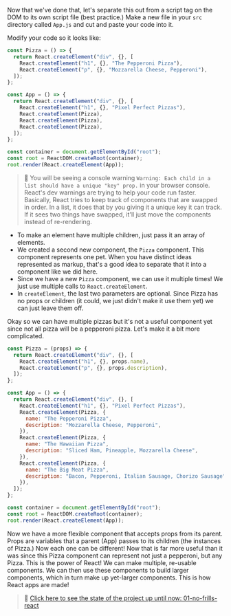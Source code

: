 Now that we've done that, let's separate this out from a script tag on the DOM to its own script file (best practice.) Make a new file in your `src` directory called `App.js` and cut and paste your code into it.

Modify your code so it looks like:

```javascript
const Pizza = () => {
  return React.createElement("div", {}, [
    React.createElement("h1", {}, "The Pepperoni Pizza"),
    React.createElement("p", {}, "Mozzarella Cheese, Pepperoni"),
  ]);
};

const App = () => {
  return React.createElement("div", {}, [
    React.createElement("h1", {}, "Pixel Perfect Pizzas"),
    React.createElement(Pizza),
    React.createElement(Pizza),
    React.createElement(Pizza),
  ]);
};

const container = document.getElementById("root");
const root = ReactDOM.createRoot(container);
root.render(React.createElement(App));
```

> 🚨 You will be seeing a console warning `Warning: Each child in a list should have a unique "key" prop.` in your browser console. React's dev warnings are trying to help your code run faster. Basically, React tries to keep track of components that are swapped in order. In a list, it does that by you giving it a unique key it can track. If it sees two things have swapped, it'll just move the components instead of re-rendering.

- To make an element have multiple children, just pass it an array of elements.
- We created a second new component, the `Pizza` component. This component represents one pet. When you have distinct ideas represented as markup, that's a good idea to separate that it into a component like we did here.
- Since we have a new `Pizza` component, we can use it multiple times! We just use multiple calls to `React.createElement`.
- In `createElement`, the last two parameters are optional. Since Pizza has no props or children (it could, we just didn't make it use them yet) we can just leave them off.

Okay so we can have multiple pizzas but it's not a useful component yet since not all pizza will be a pepperoni pizza. Let's make it a bit more complicated.

```javascript
const Pizza = (props) => {
  return React.createElement("div", {}, [
    React.createElement("h1", {}, props.name),
    React.createElement("p", {}, props.description),
  ]);
};

const App = () => {
  return React.createElement("div", {}, [
    React.createElement("h1", {}, "Pixel Perfect Pizzas"),
    React.createElement(Pizza, {
      name: "The Pepperoni Pizza",
      description: "Mozzarella Cheese, Pepperoni",
    }),
    React.createElement(Pizza, {
      name: "The Hawaiian Pizza",
      description: "Sliced Ham, Pineapple, Mozzarella Cheese",
    }),
    React.createElement(Pizza, {
      name: "The Big Meat Pizza",
      description: "Bacon, Pepperoni, Italian Sausage, Chorizo Sausage",
    }),
  ]);
};

const container = document.getElementById("root");
const root = ReactDOM.createRoot(container);
root.render(React.createElement(App));
```

Now we have a more flexible component that accepts props from its parent. Props are variables that a parent (App) passes to its children (the instances of Pizza.) Now each one can be different! Now that is far more useful than it was since this Pizza component can represent not just a pepperoni, but any Pizza. This is the power of React! We can make multiple, re-usable components. We can then use these components to build larger components, which in turn make up yet-larger components. This is how React apps are made!

> 🏁 [Click here to see the state of the project up until now: 01-no-frills-react][step]

[step]: https://github.com/btholt/citr-v9-project/tree/master/01-no-frills-react
